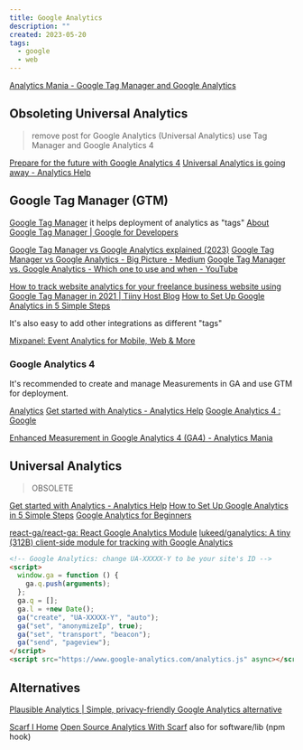 ```yaml
---
title: Google Analytics
description: ""
created: 2023-05-20
tags:
  - google
  - web
---
```


[Analytics Mania - Google Tag Manager and Google Analytics](https://www.analyticsmania.com/)

## Obsoleting Universal Analytics

> remove post for Google Analytics (Universal Analytics)
> use Tag Manager and Google Analytics 4

[Prepare for the future with Google Analytics 4](https://blog.google/products/marketingplatform/analytics/prepare-for-future-with-google-analytics-4/)
[Universal Analytics is going away - Analytics Help](https://support.google.com/analytics/answer/11583528)

## Google Tag Manager (GTM)

[Google Tag Manager](https://tagmanager.google.com/#/home) it helps deployment of analytics as "tags"
[About Google Tag Manager | Google for Developers](https://developers.google.com/tag-platform/tag-manager)

[Google Tag Manager vs Google Analytics explained (2023)](https://www.analyticsmania.com/post/google-tag-manager-vs-google-analytics/)
[Google Tag Manager vs Google Analytics - Big Picture - Medium](https://medium.com/@thebigpicturebiz/google-tag-manager-vs-google-analytics-143fb1554eb1)
[Google Tag Manager vs. Google Analytics - Which one to use and when - YouTube](https://www.youtube.com/watch?v=qm28tjEqZXA)

[How to track website analytics for your freelance business website using Google Tag Manager in 2021 | Tiiny Host Blog](https://tiiny.host/blog/google-analytics-freelance-business/)
[How to Set Up Google Analytics in 5 Simple Steps](https://blog.hootsuite.com/how-to-set-up-google-analytics/)

It's also easy to add other integrations as different "tags"

[Mixpanel: Event Analytics for Mobile, Web & More](https://mixpanel.com/home)

### Google Analytics 4

It's recommended to create and manage Measurements in GA and use GTM for deployment.

[Analytics](https://analytics.google.com/analytics/web/)
[Get started with Analytics - Analytics Help](https://support.google.com/analytics/answer/1008015?hl=en)
[Google Analytics 4 : Google](https://skillshop.exceedlms.com/student/catalog/list?category_ids=6431-google-analytics-4)

[Enhanced Measurement in Google Analytics 4 (GA4) - Analytics Mania](https://www.analyticsmania.com/post/enhanced-measurement-in-google-analytics-4-the-guide/)

## Universal Analytics

> OBSOLETE

[Get started with Analytics - Analytics Help](https://support.google.com/analytics/answer/1008015?hl=en)
[How to Set Up Google Analytics in 5 Simple Steps](https://blog.hootsuite.com/how-to-set-up-google-analytics/)
[Google Analytics for Beginners](https://analytics.google.com/analytics/academy/course/6)

[react-ga/react-ga: React Google Analytics Module](https://github.com/react-ga/react-ga)
[lukeed/ganalytics: A tiny (312B) client-side module for tracking with Google Analytics](https://github.com/lukeed/ganalytics)

```html
<!-- Google Analytics: change UA-XXXXX-Y to be your site's ID -->
<script>
  window.ga = function () {
    ga.q.push(arguments);
  };
  ga.q = [];
  ga.l = +new Date();
  ga("create", "UA-XXXXX-Y", "auto");
  ga("set", "anonymizeIp", true);
  ga("set", "transport", "beacon");
  ga("send", "pageview");
</script>
<script src="https://www.google-analytics.com/analytics.js" async></script>
```

## Alternatives

[Plausible Analytics | Simple, privacy-friendly Google Analytics alternative](https://plausible.io/)

[Scarf I Home](https://about.scarf.sh/)
[Open Source Analytics With Scarf](https://twit.tv/shows/floss-weekly/episodes/693) also for software/lib (npm hook)
